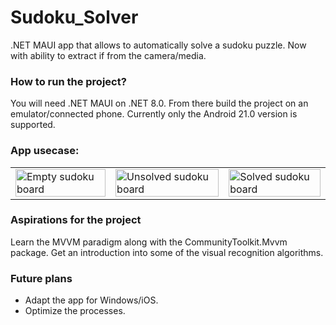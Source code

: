 # Sudoku_Solver
.NET MAUI app that allows to automatically solve a sudoku puzzle. Now with ability to extract if from the camera/media.

### How to run the project?
You will need .NET MAUI on .NET 8.0. From there build the project on an emulator/connected phone. Currently only the Android 21.0 version is supported.

### App usecase:
<table style="border-width: 0;">
    <tr>
        <td><img style="width: 100%;" src="https://github.com/CristianStinca/Sudoku_Solver/assets/158779976/afbf1acd-da5e-4456-8d06-bc1163932912" title="Empty sudoku board"></td>
        <td><img style="width: 100%;" src="https://github.com/CristianStinca/Sudoku_Solver/assets/158779976/fd424be0-dfad-42e2-bb2d-23acd8581a8a" title="Unsolved sudoku board"></td>
        <td><img style="width: 100%;" src="https://github.com/CristianStinca/Sudoku_Solver/assets/158779976/0073f6c1-ec95-4816-9534-1007e8771a78" title="Solved sudoku board"></td>
    </tr>
</table>

### Aspirations for the project
Learn the MVVM paradigm along with the CommunityToolkit.Mvvm package. Get an introduction into some of the visual recognition algorithms.

### Future plans
<ul>
  <li>Adapt the app for Windows/iOS.</li>
  <li>Optimize the processes.</li>
</ul>
